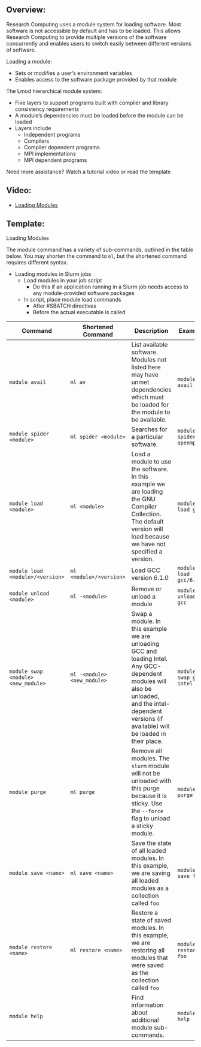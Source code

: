 ## Overview:

Research Computing uses a module system for loading software. Most software is not accessible by default and has to be loaded. This allows Research Computing to provide multiple versions of the software concurrently and enables users to switch easily between different versions of software.  

Loading a module:
+ Sets or modifies a user’s environment variables
+ Enables access to the software package provided by that module  

The Lmod hierarchical module system:
+ Five layers to support programs built with compiler and library consistency requirements
+ A module’s dependencies must be loaded before the module can be loaded
+ Layers include
    - Independent programs
    - Compilers
    - Compiler dependent programs
    - MPI implementations
    - MPI dependent programs

Need more assistance? Watch a tutorial video or read the template

## Video:

+ [Loading Modules](https://youtu.be/csgl4czhD_k)

## Template:

Loading Modules

The module command has a variety of sub-commands, outlined in the table below.
You may shorten the command to `ml`, but the shortened command requires different syntax.
- Loading modules in Slurm jobs
    + Load modules in your job script
         * Do this if an application running in a Slurm job needs access to any module-provided software packages
    + In script, place module load commands
         * After #SBATCH directives
         * Before the actual executable is called

Command                 | Shortened Command            | Description  | Example |
----------------------- | ---------------------------- | ------------ | --------|
`module avail`          | `ml av`                      | List available software. Modules not listed here may have unmet dependencies which must be loaded for the module to be available. | `module avail`
`module spider <module>`| `ml spider <module>`         | Searches for a particular software. | `module spider openmpi`
`module load <module>`  | `ml <module>`                | Load a module to use the software. In this example we are loading the GNU Compiler Collection. The default version will load because we have not specified a version. | `module load gcc`
`module load <module>/<version>` | `ml <module>/<version>`      | Load GCC version 6.1.0 | `module load gcc/6.1.0`
`module unload <module>`     | `ml -<module>`               | Remove or unload a module | `module unload gcc`
`module swap <module> <new_module>` | `ml -<module> <new_module>`  | Swap a module. In this example we are unloading GCC and loading Intel. Any GCC-dependent modules will also be unloaded, and the intel-dependent versions (if available) will be loaded in their place. | `module swap gcc intel`
`module purge`          | `ml purge`                   | Remove all modules. The `slurm` module will not be unloaded with this purge because it is sticky. Use the `--force` flag to unload a sticky module. | `module purge`
`module save <name>`       | `ml save <name>`            | Save the state of all loaded modules. In this example, we are saving all loaded modules as a collection called `foo` | `module save foo`
`module restore <name>`    | `ml restore <name>`  | Restore a state of saved modules. In this example, we are restoring all modules that were saved as the collection called `foo` | `module restore foo`
`module help`           |                   | Find information about additional module sub-commands. | `module help`
